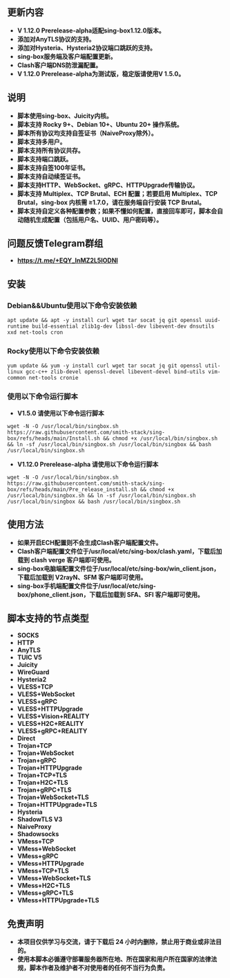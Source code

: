 ## **更新内容**
- **V 1.12.0 Prerelease-alpha适配sing-box1.12.0版本。**
- **添加对AnyTLS协议的支持。**
- **添加对Hysteria、Hysteria2协议端口跳跃的支持。**
- **sing-box服务端及客户端配置更新。**
- **Clash客户端DNS防泄漏配置。**
- **V 1.12.0 Prerelease-alpha为测试版，稳定版请使用V 1.5.0。**

## **说明**
- **脚本使用sing-box、Juicity内核。**
- **脚本支持 Rocky 9+、Debian 10+、Ubuntu 20+ 操作系统。**
- **脚本所有协议均支持自签证书（NaiveProxy除外）。**
- **脚本支持多用户。**
- **脚本支持所有协议共存。**
- **脚本支持端口跳跃。**
- **脚本支持自签100年证书。**
- **脚本支持自动续签证书。**
- **脚本支持HTTP、WebSocket、gRPC、HTTPUpgrade传输协议。**
- **脚本支持 Multiplex、TCP Brutal、ECH 配置；若要启用 Multiplex、TCP Brutal，sing-box 内核需 ≥1.7.0，请在服务端自行安装 TCP Brutal。**
- **脚本支持自定义各种配置参数；如果不懂如何配置，直接回车即可，脚本会自动随机生成配置（包括用户名、UUID、用户密码等）。**

## **问题反馈Telegram群组**
- **https://t.me/+EQY_InMZ2L5lODNl**

## **安装**
### **Debian&&Ubuntu使用以下命令安装依赖**
```
apt update && apt -y install curl wget tar socat jq git openssl uuid-runtime build-essential zlib1g-dev libssl-dev libevent-dev dnsutils xxd net-tools cron
```
### **Rocky使用以下命令安装依赖**
```
yum update && yum -y install curl wget tar socat jq git openssl util-linux gcc-c++ zlib-devel openssl-devel libevent-devel bind-utils vim-common net-tools cronie
```
### **使用以下命令运行脚本**

- **V1.5.0 请使用以下命令运行脚本**
```
wget -N -O /usr/local/bin/singbox.sh https://raw.githubusercontent.com/smith-stack/sing-box/refs/heads/main/Install.sh && chmod +x /usr/local/bin/singbox.sh && ln -sf /usr/local/bin/singbox.sh /usr/local/bin/singbox && bash /usr/local/bin/singbox.sh
```

- **V1.12.0 Prerelease-alpha 请使用以下命令运行脚本**
```
wget -N -O /usr/local/bin/singbox.sh https://raw.githubusercontent.com/smith-stack/sing-box/refs/heads/main/Pre_release_install.sh && chmod +x /usr/local/bin/singbox.sh && ln -sf /usr/local/bin/singbox.sh /usr/local/bin/singbox && bash /usr/local/bin/singbox.sh
```

## **使用方法**
- **如果开启ECH配置则不会生成Clash客户端配置文件。**
- **Clash客户端配置文件位于/usr/local/etc/sing-box/clash.yaml，下载后加载到 clash verge 客户端即可使用。**
- **sing-box电脑端配置文件位于/usr/local/etc/sing-box/win_client.json，下载后加载到 V2rayN、SFM 客户端即可使用。**
- **sing-box手机端配置文件位于/usr/local/etc/sing-box/phone_client.json，下载后加载到 SFA、SFI 客户端即可使用。**

## **脚本支持的节点类型**
- **SOCKS**
- **HTTP**
- **AnyTLS**
- **TUIC V5**
- **Juicity**
- **WireGuard**
- **Hysteria2**
- **VLESS+TCP**
- **VLESS+WebSocket**
- **VLESS+gRPC**
- **VLESS+HTTPUpgrade**
- **VLESS+Vision+REALITY**
- **VLESS+H2C+REALITY**
- **VLESS+gRPC+REALITY**
- **Direct**
- **Trojan+TCP**
- **Trojan+WebSocket**
- **Trojan+gRPC**
- **Trojan+HTTPUpgrade**
- **Trojan+TCP+TLS**
- **Trojan+H2C+TLS**
- **Trojan+gRPC+TLS**
- **Trojan+WebSocket+TLS**
- **Trojan+HTTPUpgrade+TLS**
- **Hysteria**
- **ShadowTLS V3**
- **NaiveProxy**
- **Shadowsocks**
- **VMess+TCP**
- **VMess+WebSocket**
- **VMess+gRPC**
- **VMess+HTTPUpgrade**   
- **VMess+TCP+TLS**
- **VMess+WebSocket+TLS** 
- **VMess+H2C+TLS**
- **VMess+gRPC+TLS** 
- **VMess+HTTPUpgrade+TLS** 

## **免责声明**
- **本项目仅供学习与交流，请于下载后 24 小时内删除，禁止用于商业或非法目的。**
- **使用本脚本必循遵守部署服务器所在地、所在国家和用户所在国家的法律法规，脚本作者及维护者不对使用者的任何不当行为负责。**
